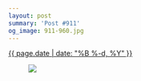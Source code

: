 ```yaml
---
layout: post
summary: 'Post #911'
og_image: 911-960.jpg
---
```


<div class="post">
 <time>
  <a href="/911">
   {{ page.date | date: "%B %-d, %Y" }}
  </a>
 </time>
 <a href="/911">
  <figure data-taken="10/7/2019">
   <img sizes="(min-width: 700px) 50vw, calc(100vw - 2rem)" src="{{ site.assets_url }}/911-480.jpg" srcset="{{ site.assets_url }}/911-240.jpg 240w, {{ site.assets_url }}/911-480.jpg 480w, {{ site.assets_url }}/911-720.jpg 720w, {{ site.assets_url }}/911-960.jpg 960w"/>
  </figure>
 </a>
</div>
